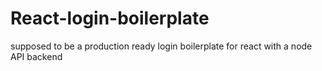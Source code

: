 # React-login-boilerplate
 supposed to be a production ready login boilerplate for react with a node API backend
